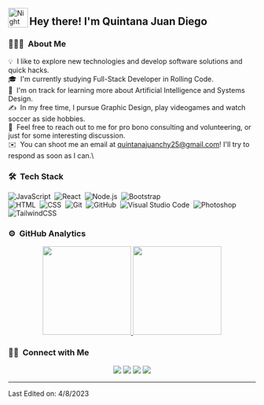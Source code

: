 <!-- ![Aditya Vikram Singh Banner](https://raw.githubusercontent.com/AVS1508/AVS1508/master/assets/Aditya%20Vikram%20Singh%20Banner.jpg) -->

<img alt="Night Coding" src="./assets/Hand%20Wave.gif" width='40' align="left"/><h2>Hey there! I'm Quintana Juan Diego</h2>

<!-- ## 👋 &nbsp;Hey there! I'm Aditya -->

### 👨🏻‍💻 &nbsp;About Me

💡 &nbsp;I like to explore new technologies and develop software solutions and quick hacks.\
🎓 &nbsp;I'm currently studying Full-Stack Developer in Rolling Code.\
🌱 &nbsp;I'm on track for learning more about Artificial Intelligence and Systems Design.\
✍️ &nbsp;In my free time, I pursue Graphic Design, play videogames and watch soccer as side hobbies.\
💬 &nbsp;Feel free to reach out to me for pro bono consulting and volunteering, or just for some interesting discussion.\
✉️ &nbsp;You can shoot me an email at quintanajuanchy25@gmail.com! I'll try to respond as soon as I can.\
<!-- 📄 &nbsp;Please have a look at my [Résumé](https://www.adityavsingh.com/resume.html) for more details about me. I'm open to feedback and suggestions! -->

### 🛠 &nbsp;Tech Stack

![JavaScript](https://img.shields.io/badge/-JavaScript-05122A?style=flat&logo=javascript)&nbsp;
![React](https://img.shields.io/badge/-React-05122A?style=flat&logo=react)&nbsp;
![Node.js](https://img.shields.io/badge/-Node.js-05122A?style=flat&logo=node.js)&nbsp;
![Bootstrap](https://img.shields.io/badge/-Bootstrap-05122A?style=flat&logo=bootstrap&logoColor=563D7C)\
![HTML](https://img.shields.io/badge/-HTML-05122A?style=flat&logo=HTML5)&nbsp;
![CSS](https://img.shields.io/badge/-CSS-05122A?style=flat&logo=CSS3&logoColor=1572B6)&nbsp;
![Git](https://img.shields.io/badge/-Git-05122A?style=flat&logo=git)&nbsp;
![GitHub](https://img.shields.io/badge/-GitHub-05122A?style=flat&logo=github)&nbsp;
![Visual Studio Code](https://img.shields.io/badge/-Visual%20Studio%20Code-05122A?style=flat&logo=visual-studio-code&logoColor=007ACC)&nbsp;
![Photoshop](https://img.shields.io/badge/-Photoshop-05122A?style=flat&logo=adobe-photoshop)&nbsp;
![TailwindCSS](https://img.shields.io/badge/-Tailwindcss-05122A?style=flat&logo=tailwindcss)&nbsp;

### ⚙️ &nbsp;GitHub Analytics

<p align="center">
<a href="https://github.com/AVS1508">
  <img height="180em" src="https://github-readme-stats-eight-theta.vercel.app/api?username=AVS1508&show_icons=true&theme=algolia&include_all_commits=true&count_private=true"/>
  <img height="180em" src="https://github-readme-stats-eight-theta.vercel.app/api/top-langs/?username=AVS1508&layout=compact&langs_count=8&theme=algolia"/>
</a>
</p>

### 🤝🏻 &nbsp;Connect with Me

<p align="center">
<a href="https://linkedin.com/in/AVS1508"><img src="https://img.shields.io/badge/-Juan%20Diego%20Quintana-0077B5?style=flat&logo=Linkedin&logoColor=white"/></a>
<a href="mailto:quintanajuanchy25@gmail.com"><img src="https://img.shields.io/badge/-quintanajuanchy25@gmail.com-D14836?style=flat&logo=Gmail&logoColor=white"/></a>
<a href="https://instagram.com/juanchyquintana"><img src="https://img.shields.io/badge/-@juanchyquintana-E4405F?style=flat&logo=Instagram&logoColor=white"/></a>
<a href="https://facebook.com/juandiego.quintana.37"><img src="https://img.shields.io/badge/-@juandiego.quintana.37-1877F2?style=flat&logo=Facebook&logoColor=white"/></a>
</p>

-----
Last Edited on: 4/8/2023
